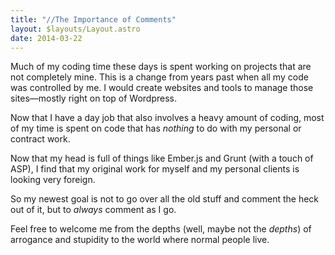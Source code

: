 ```yaml
---
title: "//The Importance of Comments"
layout: $layouts/Layout.astro
date: 2014-03-22
---
```


Much of my coding time these days is spent working on projects that are not completely mine. This is a change from years past when all my code was controlled by me. I would create websites and tools to manage those sites—mostly right on top of Wordpress.

Now that I have a day job that also involves a heavy amount of coding, most of my time is spent on code that has *nothing* to do with my personal or contract work.

Now that my head is full of things like Ember.js and Grunt (with a touch of ASP), I find that my original work for myself and my personal clients is looking very foreign.

So my newest goal is not to go over all the old stuff and comment the heck out of it, but to *always* comment as I go.

Feel free to welcome me from the depths (well, maybe not the *depths*) of arrogance and stupidity to the world where normal people live.
